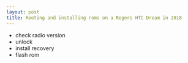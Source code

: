 ```yaml
---
layout: post
title: Rooting and installing roms on a Rogers HTC Dream in 2018
---
```


- check radio version
- unlock
- install recovery
- flash rom